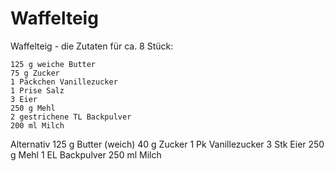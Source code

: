 Waffelteig
==========
Waffelteig - die Zutaten für ca. 8 Stück:

    125 g weiche Butter
    75 g Zucker
    1 Päckchen Vanillezucker
    1 Prise Salz
    3 Eier
    250 g Mehl
    2 gestrichene TL Backpulver
    200 ml Milch


Alternativ
125 	g 	Butter (weich)
40 	g 	Zucker
1 	Pk 	Vanillezucker
3 	Stk 	Eier
250 	g 	Mehl
1 	EL 	Backpulver
250 	ml 	Milch




